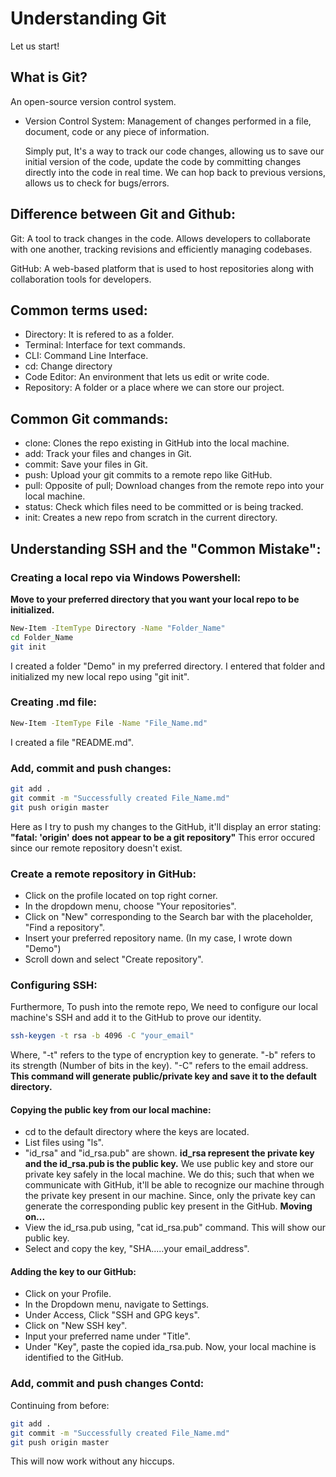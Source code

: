 # Understanding Git
Let us start!

## What is Git?

An open-source version control system. 
- Version Control System:
    Management of changes performed in a file, document, code or any piece of 
    information. 
    
    Simply put, It's a way to track our code changes, allowing us to save our initial
    version of the code, update the code by committing changes directly into the code in real time. We can hop back to previous versions, allows us to check for bugs/errors. 

## Difference between Git and Github:

Git: A tool to track changes in the code. Allows developers to collaborate with one another, tracking revisions and efficiently managing codebases.

GitHub: A web-based platform that is used to host repositories along with collaboration tools for developers. 

## Common terms used:

- Directory: It is refered to as a folder. 
- Terminal: Interface for text commands.
- CLI: Command Line Interface.
- cd: Change directory
- Code Editor: An environment that lets us edit or write code.
- Repository: A folder or a place where we can store our project.

## Common Git commands:

- clone: Clones the repo existing in GitHub into the local machine.
- add: Track your files and changes in Git.
- commit: Save your files in Git.
- push: Upload your git commits to a remote repo like GitHub.
- pull: Opposite of pull; Download changes from the remote repo into your local machine.
- status: Check which files need to be committed or is being tracked.
- init: Creates a new repo from scratch in the current directory.

## Understanding SSH and the "Common Mistake":

### Creating a local repo via Windows Powershell:

**Move to your preferred directory that you want your local repo to be initialized.**
```bash
New-Item -ItemType Directory -Name "Folder_Name"
cd Folder_Name 
git init
```
I created a folder "Demo" in my preferred directory. I entered that folder and initialized my new local repo using "git init".

### Creating .md file:

```bash
New-Item -ItemType File -Name "File_Name.md"
```
I created a file "README.md".

### Add, commit and push changes:

```bash
git add . 
git commit -m "Successfully created File_Name.md"
git push origin master
```
Here as I try to push my changes to the GitHub, it'll display an error stating: 
**"fatal: 'origin' does not appear to be a git repository"**
This error occured since our remote repository doesn't exist. 

### Create a remote repository in GitHub:

- Click on the profile located on top right corner.
- In the dropdown menu, choose "Your repositories".
- Click on "New" corresponding to the Search bar with the placeholder, "Find a repository".
- Insert your preferred repository name. (In my case, I wrote down "Demo")
- Scroll down and select "Create repository".

### Configuring SSH:

Furthermore, To push into the remote repo, We need to configure our local machine's SSH and add it to the GitHub to prove our identity. 
```bash
ssh-keygen -t rsa -b 4096 -C "your_email"
```
Where,  "-t" refers to the type of encryption key to generate.
        "-b" refers to its strength (Number of bits in the key).
        "-C" refers to the email address.
**This command will generate public/private key and save it to the default directory.**

#### Copying the public key from our local machine:

- cd to the default directory where the keys are located.
- List files using "ls".
- "id_rsa" and "id_rsa.pub" are shown.
**id_rsa represent the private key and the id_rsa.pub is the public key.**
We use public key and store our private key safely in the local machine. We do this; such that when we communicate with GitHub, it'll be able to recognize our machine through the private key present in our machine. Since, only the private key can generate the corresponding public key present in the GitHub. 
**Moving on...**
- View the id_rsa.pub using, "cat id_rsa.pub" command. This will show our public key.
- Select and copy the key, "SHA.....your email_address".

#### Adding the key to our GitHub:

- Click on your Profile.
- In the Dropdown menu, navigate to Settings.
- Under Access, Click "SSH and GPG keys".
- Click on "New SSH key".
- Input your preferred name under "Title".
- Under "Key", paste the copied ida_rsa.pub. 
Now, your local machine is identified to the GitHub.

### Add, commit and push changes Contd:

Continuing from before:
```bash
git add . 
git commit -m "Successfully created File_Name.md"
git push origin master
```
This will now work without any hiccups. 

